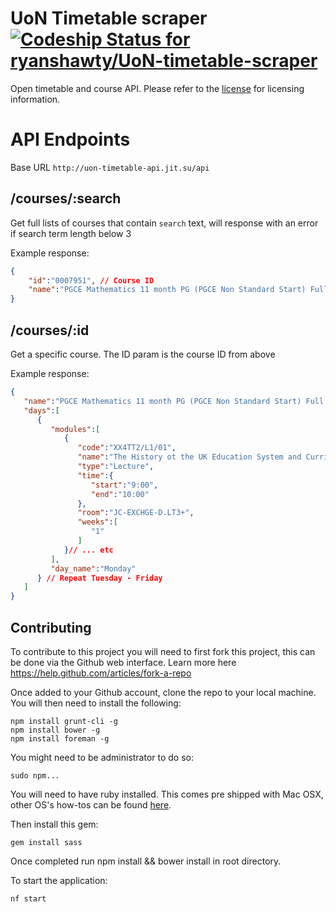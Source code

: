 UoN Timetable scraper [ ![Codeship Status for ryanshawty/UoN-timetable-scraper](https://www.codeship.io/projects/ddf8b800-12a5-0132-1473-12da9d47e71d/status)](https://www.codeship.io/projects/33248)
====
Open timetable and course API. Please refer to the [license](LICENSE) for licensing information.

API Endpoints
====

Base URL
``http://uon-timetable-api.jit.su/api``

/courses/:search
---
Get full lists of courses that contain ``search`` text, will response with an error if search term length below 3

Example response:
```json
{
    "id":"0007951", // Course ID
    "name":"PGCE Mathematics 11 month PG (PGCE Non Standard Start) Full time/1 - X1G1 PGCE Mathematics", // Course name
}
```

/courses/:id
---
Get a specific course. The ID param is the course ID from above

Example response: 

```json
{  
   "name":"PGCE Mathematics 11 month PG (PGCE Non Standard Start) Full time/1 - X1G1 PGCE Mathematics",
   "days":[  
      {  
         "modules":[  
            {  
               "code":"XX4TT2/L1/01",
               "name":"The History ot the UK Education System and Curriculum",
               "type":"Lecture",
               "time":{  
                  "start":"9:00",
                  "end":"10:00"
               },
               "room":"JC-EXCHGE-D.LT3+",
               "weeks":[  
                  "1"
               ]
            }// ... etc
         ],
         "day_name":"Monday"
      } // Repeat Tuesday - Friday
   ]
}
```

Contributing
---
To contribute to this project you will need to first fork this project, this can be done via the Github web interface. Learn more here https://help.github.com/articles/fork-a-repo

Once added to your Github account, clone the repo to your local machine. You will then need to install the following:
```code
npm install grunt-cli -g
npm install bower -g
npm install foreman -g
```
You might need to be administrator to do so: 

```
sudo npm...
```

You will need to have ruby installed. This comes pre shipped with Mac OSX, other OS's how-tos can be found [here](https://www.ruby-lang.org/en/installation/).

Then install this gem:

```code
gem install sass
```

Once completed run npm install && bower install in root directory.

To start the application:
```
nf start
```
